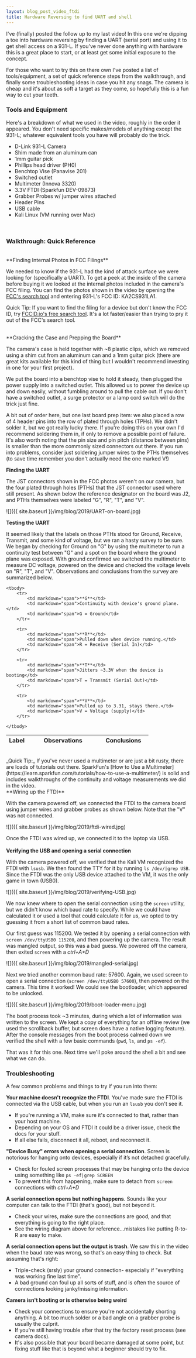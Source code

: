 ```yaml
---
layout: blog_post_video_ftdi
title: Hardware Reversing to find UART and shell
---
```


I've (finally) posted the follow up to my last video! In this one we're dipping a toe into hardware reversing by finding a UART (serial port) and using it to get shell access on a 931-L. If you've never done anything with hardware this is a great place to start, or at least get some initial exposure to the concept. 

For those who want to try this on there own I've posted a list of tools/equipment, a set of quick reference steps from the walkthrough, and finally some troubleshooting ideas in case you hit any snags. The camera is cheap and it's about as soft a target as they come, so hopefully this is a fun way to cut your teeth.

### Tools and Equipment

Here's a breakdown of what we used in the video, roughly in the order it appeared. You don't need specific makes/models of anything except the 931-L; whatever equivalent tools you have will probably do the trick.

* D-Link 931-L Camera
* Shim made from an aluminum can
* 1mm guitar pick
* Phillips head driver (PH0)
* Benchtop Vise (Panavise 201)
* Switched outlet
* Multimeter (Innova 3320)
* 3.3V FTDI (Sparkfun DEV-09873)
* Grabber Probes w/ jumper wires attached
* Header Pins
* USB cable
* Kali Linux (VM running over Mac)

<br>  

### Walkthrough: Quick Reference  
<br>  
**Finding Internal Photos in FCC Filings**  

We needed to know if the 931-L had the kind of attack surface we were looking for (specifically a UART). To get a peek at the inside of the camera before buying it we looked at the internal photos included in the camera's FCC filing. You can find the photos shown in the video by opening the [FCC's search tool](https://www.fcc.gov/oet/ea/fccid) and entering 931-L's FCC ID: KA2CS931LA1.  

Quick Tip: If you want to find the filing for a device but don't know the FCC ID, try [FCCID.io's free search tool](https://fccid.io/search.php). It's a lot faster/easier than trying to pry it out of the FCC's search tool.

<br>
**Cracking the Case and Prepping the Board**

The camera's case is held together with ~8 plastic clips, which we removed using a shim cut from an aluminum can and a 1mm guitar pick (there are great kits available for this kind of thing but I wouldn't recommend investing in one for your first project).

We put the board into a benchtop vise to hold it steady, then plugged the power supply into a switched outlet. This allowed us to power the device up and down easily, without fumbling around to pull the cable out. If you don't have a switched outlet, a surge protector or a lamp cord switch will do the trick just fine.

A bit out of order here, but one last board prep item: we also placed a row of 4 header pins into the row of plated through holes (TPHs). We didn't solder it, but we got really lucky there. If you're doing this on your own I'd recommend soldering them in, if only to remove a possible point of failure. It's also worth noting that the pin size and pin pitch (distance between pins) is smaller than the more commonly sized connectors out there. If you run into problems, consider just soldering jumper wires to the PTHs themselves (to save time remember you don't actually need the one marked V!)  

**Finding the UART**

The JST connectors shown in the FCC photos weren't on our camera, but the four plated through holes (PTHs) that the JST connector used where still present. As shown below the reference designator on the board was J2, and PTHs themselves were labeled "G", "R", "T", and "V". 

![]({{ site.baseurl }}/img/blog/2019/UART-on-board.jpg)


**Testing the UART**  

It seemed likely that the labels on those PTHs stood for Ground, Receive, Transmit, and some kind of voltage, but we ran a hasty survey to be sure. We began by checking for Ground on "G" by using the multimeter to run a continuity test between "G" and a spot on the board where the ground plane was exposed.  With ground confirmed we switched the multimeter to measure DC voltage, powered on the device and checked the voltage levels on "R", "T", and "V". Observations and conclusions from the survey are summarized below.  

<table>
	<colgroup>
		<col width="15%" />
		<col width="50%" />
		<col width="35%" />
	</colgroup>
	<thead>
		<tr class="header">
			<th>Label</th>
			<th>Observations</th>
			<th>Conclusions</th>
		</tr>
	</thead>

	<tbody>
		<tr>
			<td markdown="span">**G**</td>
			<td markdown="span">Continuity with device's ground plane.</td>
			<td markdown="span">G = Ground</td>
		</tr>

		<tr>
			<td markdown="span">**R**</td>
			<td markdown="span">Pulled down when device running.</td>
			<td markdown="span">R = Receive (Serial In)</td>
		</tr>

		<tr>
			<td markdown="span">**T**</td>
			<td markdown="span">Jitters ~3.3V when the device is booting</td>
			<td markdown="span">T = Transmit (Serial Out)</td>
		</tr>
		
		<tr>
			<td markdown="span">**V**</td>
			<td markdown="span">Pulled up to 3.31, stays there.</td>
			<td markdown="span">V = Voltage (supply)</td>
		</tr>

	</tbody>
</table>
<br>  
_Quick Tip:_ If you've never used a multimeter or are just a bit rusty, there are loads of tutorials out there. SparkFun's [How to Use a Multimeter](https://learn.sparkfun.com/tutorials/how-to-use-a-multimeter/) is solid and includes walkthroughs of the continuity and voltage measurements we did in the video.
<br>  
**Wiring up the FTDI**

With the camera powered off, we connected the FTDI to the camera board using jumper wires and grabber probes as shown below. Note that the "V" was not connected. 

![]({{ site.baseurl }}/img/blog/2019/ftdi-wired.jpg)

Once the FTDI was wired up, we connected it to the laptop via USB.
<br>  
**Verifying the USB and opening a serial connection**

With the camera powered off, we verified that the Kali VM recognized the FTDI with `lsusb`. We then found the TTY for it by running `ls /dev/|grep USB`. Since the FTDI was the only USB device attached to the VM, it was the only game in town (USB0).

![]({{ site.baseurl }}/img/blog/2019/verifying-USB.jpg)

We now knew where to open the serial connection using the `screen` utility, but we didn't know which baud rate to specify. While we could have calculated it or used a tool that could calculate it for us, we opted to try guessing it from a short list of common baud rates. 

Our first guess was 115200. We tested it by opening a serial connection with `screen /dev/ttyUSB0 115200`, and then powering up the camera. The result was mangled output, so this was a bad guess. We powered off the camera, then exited `screen` with a _ctrl+A+D_

![]({{ site.baseurl }}/img/blog/2019/mangled-serial.jpg)

Next we tried another common baud rate: 57600. Again, we used screen to open a serial connection (`screen /dev/ttyUSB0 57600`), then powered on the camera. This time it worked! We could see the bootloader, which appeared to be unlocked.

![]({{ site.baseurl }}/img/blog/2019/boot-loader-menu.jpg)

The boot process took ~3 minutes, during which a lot of information was written to the screen. We kept a copy of everything for an offline review (we used the scrollback buffer, but screen does have a native logging feature). After the console messages from the boot process calmed down we verified the shell with a few basic commands (`pwd`, `ls`, and `ps -ef`). 

That was it for this one. Next time we'll poke around the shell a bit and see what we can do.
<br>  
### Troubleshooting  

A few common problems and things to try if you run into them:

**Your machine doesn't recognize the FTDI**. You've made sure the FTDI is connected via the USB cable, but when you run an `lsusb` you don't see it. 

* If you're running a VM, make sure it's connected to that, rather than your host machine. 
* Depending on your OS and FTDI it could be a driver issue, check the docs for your stuff.
* If all else fails, disconnect it all, reboot, and reconnect it.

**"Device Busy" errors when opening a serial connection**. Screen is notorious for hanging onto devices, especially if it’s not detached gracefully.  
* Check for fouled screen processes that may be hanging onto the device using something like `ps -ef|grep SCREEN`
* To prevent this from happening, make sure to detach from `screen` connections with _ctrl+A+D_

**A serial connection opens but nothing happens**. Sounds like your computer can talk to the FTDI (that's good), but not beyond it.   
* Check your wires, make sure the connections are good, and that everything is going to the right place. 
* See the wiring diagram above for reference...mistakes like putting R-to-R are easy to make.

**A serial connection opens but the output is trash**.  We saw this in the video when the baud rate was wrong, so that's an easy thing to check. But assuming that's right:  
* Triple-check (srsly) your ground connection- especially if "everything was working fine last time". 
* A bad ground can foul up all sorts of stuff, and is often the source of connections looking janky/missing information.

**Camera isn't booting or is otherwise being weird** 
* Check your connections to ensure you're not accidentally shorting anything. A bit too much solder or a bad angle on a grabber probe is usually the culprit. 
* If you're still having trouble after that try the factory reset process (see camera docs). 
* It's also possible that your board became damaged at some point, but fixing stuff like that is beyond what a beginner should try to fix.
